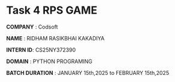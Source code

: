 # Task 4 RPS GAME

**COMPANY** : Codsoft

**NAME** : RIDHAM RASIKBHAI KAKADIYA

**INTERN ID**: CS25NY372390

**DOMAIN** : PYTHON PROGRAMING

**BATCH DURATION** : JANUARY 15th,2025 to FEBRUARY 15th,2025

